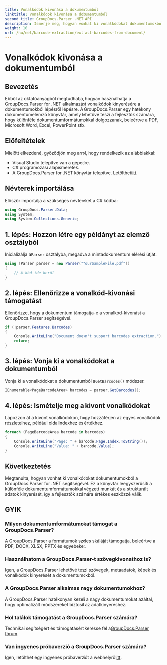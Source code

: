```yaml
---
title: Vonalkódok kivonása a dokumentumból
linktitle: Vonalkódok kivonása a dokumentumból
second_title: GroupDocs.Parser .NET API
description: Ismerje meg, hogyan vonhat ki vonalkódokat dokumentumokból a GroupDocs.Parser for .NET segítségével. Fokozatmentesen fokozza dokumentumfeldolgozási képességeit.
weight: 10
url: /hu/net/barcode-extraction/extract-barcodes-from-document/
---
```


# Vonalkódok kivonása a dokumentumból

## Bevezetés
Ebből az oktatóanyagból megtudhatja, hogyan használhatja a GroupDocs.Parser for .NET alkalmazást vonalkódok kinyerésére a dokumentumokból lépésről lépésre. A GroupDocs.Parser egy hatékony dokumentumelemző könyvtár, amely lehetővé teszi a fejlesztők számára, hogy különféle dokumentumformátumokkal dolgozzanak, beleértve a PDF, Microsoft Word, Excel, PowerPoint stb.
## Előfeltételek
Mielőtt elkezdené, győződjön meg arról, hogy rendelkezik az alábbiakkal:
- Visual Studio telepítve van a gépedre.
- C# programozási alapismeretek.
-  A GroupDocs.Parser for .NET könyvtár telepítve. Letöltheti[itt](https://releases.groupdocs.com/parser/net/).

## Névterek importálása
Először importálja a szükséges névtereket a C# kódba:
```csharp
using GroupDocs.Parser.Data;
using System;
using System.Collections.Generic;
```
## 1. lépés: Hozzon létre egy példányt az elemző osztályból
 Inicializálja a`Parser` osztályba, megadva a mintadokumentum elérési útját.
```csharp
using (Parser parser = new Parser("YourSampleFile.pdf"))
{
    // A kód ide kerül
}
```
## 2. lépés: Ellenőrizze a vonalkód-kivonási támogatást
Ellenőrizze, hogy a dokumentum támogatja-e a vonalkód-kivonást a GroupDocs.Parser segítségével.
```csharp
if (!parser.Features.Barcodes)
{
    Console.WriteLine("Document doesn't support barcodes extraction.");
    return;
}
```
## 3. lépés: Vonja ki a vonalkódokat a dokumentumból
 Vonja ki a vonalkódokat a dokumentumból a`GetBarcodes()` módszer.
```csharp
IEnumerable<PageBarcodeArea> barcodes = parser.GetBarcodes();
```
## 4. lépés: Ismételje meg a kivont vonalkódokat
Lapozzon át a kivont vonalkódokon, hogy hozzáférjen az egyes vonalkódok részleteihez, például oldalindexhez és értékhez.
```csharp
foreach (PageBarcodeArea barcode in barcodes)
{
    Console.WriteLine("Page: " + barcode.Page.Index.ToString());
    Console.WriteLine("Value: " + barcode.Value);
}
```

## Következtetés
Megtanulta, hogyan vonhat ki vonalkódokat dokumentumokból a GroupDocs.Parser for .NET segítségével. Ez a könyvtár leegyszerűsíti a különféle dokumentumformátumokkal végzett munkát és a strukturált adatok kinyerését, így a fejlesztők számára értékes eszközzé válik.

## GYIK
### Milyen dokumentumformátumokat támogat a GroupDocs.Parser?
A GroupDocs.Parser a formátumok széles skáláját támogatja, beleértve a PDF, DOCX, XLSX, PPTX és egyebeket.
### Használhatom a GroupDocs.Parser-t szövegkivonathoz is?
Igen, a GroupDocs.Parser lehetővé teszi szövegek, metaadatok, képek és vonalkódok kinyerését a dokumentumokból.
### A GroupDocs.Parser alkalmas nagy dokumentumokhoz?
A GroupDocs.Parser hatékonyan kezeli a nagy dokumentumokat azáltal, hogy optimalizált módszereket biztosít az adatkinyeréshez.
### Hol találok támogatást a GroupDocs.Parser számára?
 Technikai segítségért és támogatásért keresse fel a[GroupDocs.Parser fórum](https://forum.groupdocs.com/c/parser/17).
### Van ingyenes próbaverzió a GroupDocs.Parser számára?
 Igen, letölthet egy ingyenes próbaverziót a webhelyről[itt](https://releases.groupdocs.com/).